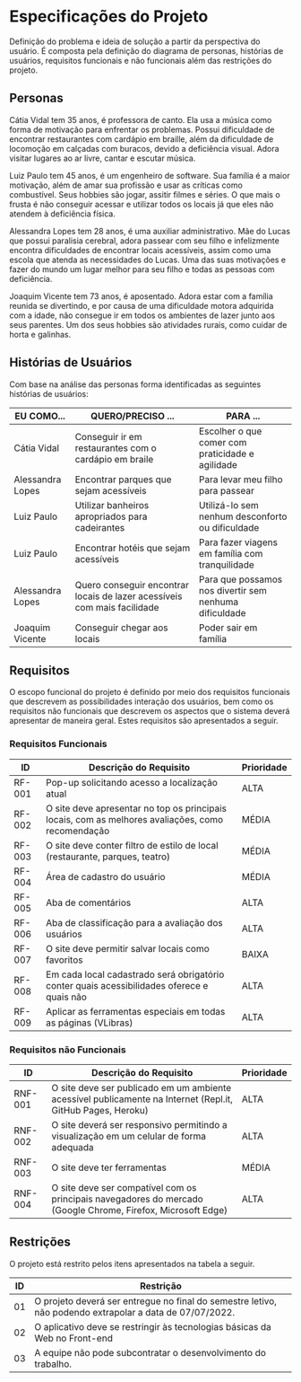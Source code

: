 # Especificações do Projeto

Definição do problema e ideia de solução a partir da perspectiva do usuário. É composta pela definição do  diagrama de personas, histórias de usuários, requisitos funcionais e não funcionais além das restrições do projeto.


## Personas

Cátia Vidal tem 35 anos, é professora de canto. Ela usa a música como forma de motivação para enfrentar os problemas. Possui dificuldade de encontrar restaurantes com cardápio em braille, além da dificuldade de locomoção em calçadas com buracos, devido a deficiência visual. Adora visitar lugares ao ar livre, cantar e escutar música.

Luiz Paulo tem 45 anos, é um engenheiro de software. Sua família é a maior motivação, além de amar sua profissão e usar as críticas como combustível. Seus hobbies são jogar, assitir filmes e séries. O que mais o frusta é não conseguir acessar e utilizar todos os locais já que eles não atendem à deficiência física.

Alessandra Lopes tem 28 anos, é uma auxiliar administrativo. Mãe do Lucas que possui paralisia cerebral, adora passear com seu filho e infelizmente encontra dificuldades de encontrar locais acessíveis, assim como uma escola que atenda as necessidades do Lucas. Uma das suas motivações e fazer do mundo um lugar melhor para seu filho e todas as pessoas com deficiência.

Joaquim Vicente tem 73 anos, é aposentado. Adora estar com a família reunida se divertindo, e por causa de uma dificuldade motora adquirida com a idade, não consegue ir em todos os ambientes de lazer junto aos seus parentes. Um dos seus hobbies são atividades rurais, como cuidar de horta e galinhas.


## Histórias de Usuários

Com base na análise das personas forma identificadas as seguintes histórias de usuários:

|EU COMO... | QUERO/PRECISO ...  |PARA ...                  |
|--------------------|------------------------------------|----------------------------------------|
|Cátia Vidal  | Conseguir ir em restaurantes com o cardápio em braile            | Escolher o que comer com praticidade e agilidade               |
|Alessandra Lopes      | Encontrar parques que sejam acessíveis                  | Para levar meu filho para passear  |
|Luiz Paulo | Utilizar banheiros apropriados para cadeirantes | Utilizá-lo sem nenhum desconforto ou dificuldade |
|Luiz Paulo | Encontrar hotéis que sejam acessíveis | Para fazer viagens em família com tranquilidade |
|Alessandra Lopes |  Quero conseguir encontrar locais de lazer acessíveis com mais facilidade | Para que possamos nos divertir sem nenhuma dificuldade |
|Joaquim Vicente | Conseguir chegar aos locais | Poder sair em família |


## Requisitos

O escopo funcional do projeto é definido por meio dos requisitos funcionais que descrevem as possibilidades interação dos usuários, bem como os requisitos não funcionais que descrevem os aspectos que o sistema deverá apresentar de maneira geral. Estes requisitos são apresentados a seguir.


### Requisitos Funcionais

|ID    | Descrição do Requisito  | Prioridade |
|------|-----------------------------------------|----|
|RF-001| Pop-up solicitando acesso a localização atual  | ALTA | 
|RF-002| O site deve apresentar no top os principais locais, com as melhores avaliações, como recomendação    | MÉDIA |
|RF-003| O site deve conter filtro de estilo de local (restaurante, parques, teatro) | MÉDIA |
|RF-004| Área de cadastro do usuário | MÉDIA |
|RF-005| Aba de comentários | ALTA |
|RF-006| Aba de classificação para a avaliação dos usuários | ALTA |
|RF-007| O site deve permitir salvar locais como favoritos | BAIXA |
|RF-008| Em cada local cadastrado será obrigatório conter quais acessibilidades oferece e quais não | ALTA |
|RF-009| Aplicar as ferramentas especiais em todas as páginas (VLibras) | ALTA |


### Requisitos não Funcionais

|ID     | Descrição do Requisito  |Prioridade |
|-------|-------------------------|----|
|RNF-001| O site deve ser publicado em um ambiente acessível publicamente na Internet (Repl.it, GitHub Pages, Heroku) | ALTA | 
|RNF-002| O site deverá ser responsivo permitindo a visualização em um celular de forma adequada |  ALTA | 
|RNF-003| O site deve ter ferramentas  | MÉDIA |
|RNF-004| O site deve ser compatível com os principais navegadores do mercado (Google Chrome, Firefox, Microsoft Edge) | ALTA |


## Restrições

O projeto está restrito pelos itens apresentados na tabela a seguir.

|ID| Restrição                                             |
|--|-------------------------------------------------------|
|01| O projeto deverá ser entregue no final do semestre letivo, não podendo extrapolar a data de 07/07/2022. |
|02| O aplicativo deve se restringir às tecnologias básicas da Web no Front-end         |
|03| A equipe não pode subcontratar o desenvolvimento do trabalho. |


